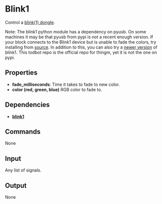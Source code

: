 Blink1
======

Control a [blink(1) dongle](http://blink1.thingm.com/).

Note: The blink1 python module has a dependency on pyusb. On some machines it may be that pyusb from pypi is not a recent enough version. If your block connects to the Blink1 device but is unable to fade the colors, try installing from [source](https://github.com/walac/pyusb). In addition to this, you can also try a [newer version](https://github.com/todbot/blink1) of blink1. This todbot repo is the official repo for thingm, yet it is not the one on pypi.

Properties
----------
-   **fade_milliseconds**: Time it takes to fade to new color.
-   **color (red, green, blue)** RGB color to fade to.


Dependencies
------------
-   [**blink1**](https://pypi.python.org/pypi/blink1/0.0.12)

Commands
--------
None

Input
-----
Any list of signals.

Output
------
None
